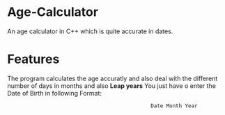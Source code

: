 # Age-Calculator
An age calculator in C++ which is quite accurate in dates.

# Features
The program calculates the age accuratly and also deal with the different number of days in months and also <b>Leap years</b>
You just have o enter the Date of Birth in following Format:

                                                  Date Month Year
